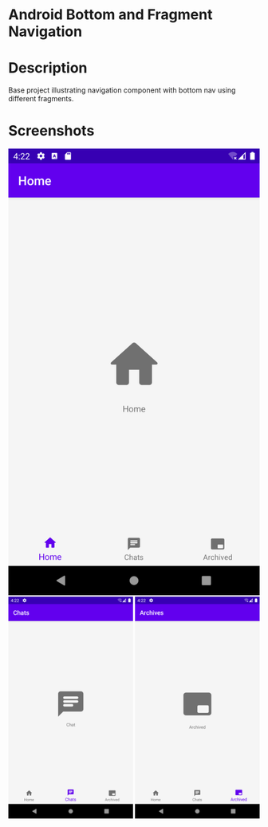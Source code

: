 # Android Bottom and Fragment Navigation
# Description
Base project illustrating navigation component with bottom nav using different fragments.

# Screenshots
<img src="./screenshots/home.png" width="2500" />
<img src="./screenshots/chats.png" width="250" />
<img src="./screenshots/archives.png" width="250" />